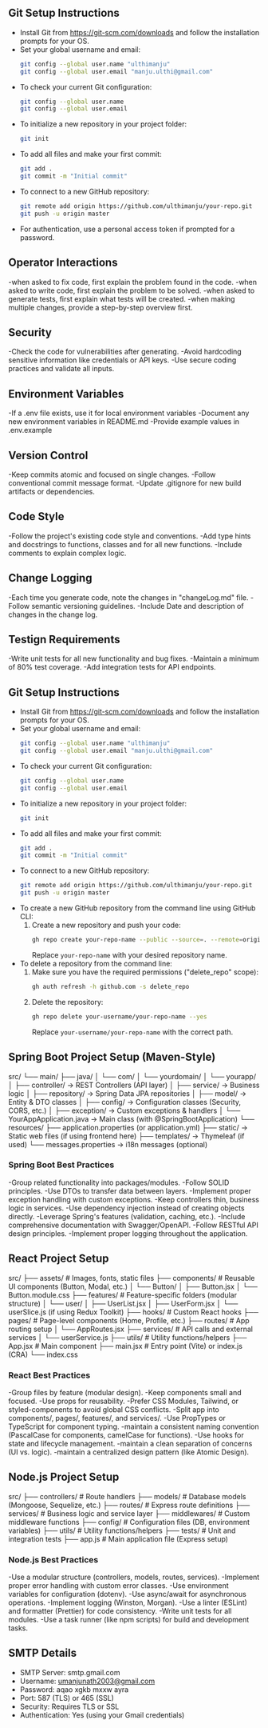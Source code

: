 ## Git Setup Instructions
- Install Git from https://git-scm.com/downloads and follow the installation prompts for your OS.
- Set your global username and email:
  ```sh
  git config --global user.name "ulthimanju"
  git config --global user.email "manju.ulthi@gmail.com"
  ```
- To check your current Git configuration:
  ```sh
  git config --global user.name
  git config --global user.email
  ```
- To initialize a new repository in your project folder:
  ```sh
  git init
  ```
- To add all files and make your first commit:
  ```sh
  git add .
  git commit -m "Initial commit"
  ```
- To connect to a new GitHub repository:
  ```sh
  git remote add origin https://github.com/ulthimanju/your-repo.git
  git push -u origin master
  ```
- For authentication, use a personal access token if prompted for a password.

## Operator Interactions
-when asked to fix code, first explain the problem found in the code.
-when asked to write code, first explain the problem to be solved.
-when asked to generate tests, first explain what tests will be created.
-when making multiple changes, provide a step-by-step overview first.

## Security
-Check the code for vulnerabilities after generating.
-Avoid hardcoding sensitive information like credentials or API keys.
-Use secure coding practices and validate all inputs.

## Environment Variables
-If a .env file exists, use it for local environment variables
-Document any new environment variables in README.md
-Provide example values in .env.example

## Version Control
-Keep commits atomic and focused on single changes.
-Follow conventional commit message format.
-Update .gitignore for new build artifacts or dependencies.

## Code Style
-Follow the project's existing code style and conventions.
-Add type hints and docstrings to functions, classes and for all new functions.
-Include comments to explain complex logic.

## Change Logging
-Each time you generate code, note the changes in "changeLog.md" file.
-Follow semantic versioning guidelines.
-Include Date and description of changes in the change log.

## Testign Requirements
-Write unit tests for all new functionality and bug fixes.
-Maintain a minimum of 80% test coverage.
-Add integration tests for API endpoints.

## Git Setup Instructions
- Install Git from https://git-scm.com/downloads and follow the installation prompts for your OS.
- Set your global username and email:
  ```sh
  git config --global user.name "ulthimanju"
  git config --global user.email "manju.ulthi@gmail.com"
  ```
- To check your current Git configuration:
  ```sh
  git config --global user.name
  git config --global user.email
  ```
- To initialize a new repository in your project folder:
  ```sh
  git init
  ```
- To add all files and make your first commit:
  ```sh
  git add .
  git commit -m "Initial commit"
  ```
- To connect to a new GitHub repository:
  ```sh
  git remote add origin https://github.com/ulthimanju/your-repo.git
  git push -u origin master
  ```
- To create a new GitHub repository from the command line using GitHub CLI:
  1. Create a new repository and push your code:
     ```sh
     gh repo create your-repo-name --public --source=. --remote=origin --push
     ```
     Replace `your-repo-name` with your desired repository name.
- To delete a repository from the command line:
  1. Make sure you have the required permissions ("delete_repo" scope):
     ```sh
     gh auth refresh -h github.com -s delete_repo
     ```
  2. Delete the repository:
     ```sh
     gh repo delete your-username/your-repo-name --yes
     ```
     Replace `your-username/your-repo-name` with the correct path.

## Spring Boot Project Setup (Maven-Style)
src/
└── main/
  ├── java/
  │   └── com/
  │       └── yourdomain/
  │           └── yourapp/
  │               ├── controller/      -> REST Controllers (API layer)
  │               ├── service/         -> Business logic
  │               ├── repository/      -> Spring Data JPA repositories
  │               ├── model/           -> Entity & DTO classes
  │               ├── config/          -> Configuration classes (Security, CORS, etc.)
  │               ├── exception/       -> Custom exceptions & handlers
  │               └── YourAppApplication.java -> Main class (with @SpringBootApplication)
  └── resources/
    ├── application.properties (or application.yml)
    ├── static/          -> Static web files (if using frontend here)
    ├── templates/       -> Thymeleaf (if used)
    └── messages.properties -> i18n messages (optional)

### Spring Boot Best Practices
-Group related functionality into packages/modules.
-Follow SOLID principles.
-Use DTOs to transfer data between layers.
-Implement proper exception handling with custom exceptions.
-Keep controllers thin, business logic in services.
-Use dependency injection instead of creating objects directly.
-Leverage Spring's features (validation, caching, etc.).
-Include comprehensive documentation with Swagger/OpenAPI.
-Follow RESTful API design principles.
-Implement proper logging throughout the application.

## React Project Setup
src/
├── assets/             # Images, fonts, static files
├── components/         # Reusable UI components (Button, Modal, etc.)
│   └── Button/
│       ├── Button.jsx
│       └── Button.module.css
├── features/           # Feature-specific folders (modular structure)
│   └── user/
│       ├── UserList.jsx
│       ├── UserForm.jsx
│       └── userSlice.js (if using Redux Toolkit)
├── hooks/              # Custom React hooks
├── pages/              # Page-level components (Home, Profile, etc.)
├── routes/             # App routing setup
│   └── AppRoutes.jsx
├── services/           # API calls and external services
│   └── userService.js
├── utils/              # Utility functions/helpers
├── App.jsx             # Main component
├── main.jsx            # Entry point (Vite) or index.js (CRA)
└── index.css

### React Best Practices
-Group files by feature (modular design).
-Keep components small and focused.
-Use props for reusability.
-Prefer CSS Modules, Tailwind, or styled-components to avoid global CSS conflicts.
-Split app into components/, pages/, features/, and services/.
-Use PropTypes or TypeScript for component typing.
-maintain a consistent naming convention (PascalCase for components, camelCase for functions).
-Use hooks for state and lifecycle management.
-maintain a clean separation of concerns (UI vs. logic).
-maintain a centralized design pattern (like Atomic Design).

## Node.js Project Setup
src/
├── controllers/        # Route handlers
├── models/             # Database models (Mongoose, Sequelize, etc.) 
├── routes/             # Express route definitions
├── services/           # Business logic and service layer
├── middlewares/        # Custom middleware functions
├── config/             # Configuration files (DB, environment variables)
├── utils/              # Utility functions/helpers
├── tests/              # Unit and integration tests
├── app.js              # Main application file (Express setup)

### Node.js Best Practices
-Use a modular structure (controllers, models, routes, services).
-Implement proper error handling with custom error classes.
-Use environment variables for configuration (dotenv).
-Use async/await for asynchronous operations.
-Implement logging (Winston, Morgan).
-Use a linter (ESLint) and formatter (Prettier) for code consistency.
-Write unit tests for all modules.
-Use a task runner (like npm scripts) for build and development tasks.


## SMTP Details
- SMTP Server: smtp.gmail.com
- Username: umanjunath2003@gmail.com
- Password: aqao xgkb mxxw ayra 
- Port: 587 (TLS) or 465 (SSL)
- Security: Requires TLS or SSL
- Authentication: Yes (using your Gmail credentials)

